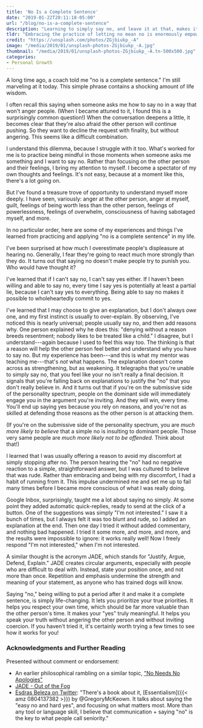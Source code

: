 ```yaml
---
title: 'No Is a Complete Sentence'
date: "2019-01-22T20:11:18-05:00"
url: "/blog/no-is-a-complete-sentence"
description: "Learning to simply say no, and leave it at that, makes it possible to truly say yes."
tldr: "Embracing the practice of letting no mean no is enormously empowering and offers many opportunities for self-reflection. It is the basis of an honest yes, grounded in respect and putting first things first. And it's far more effective when dealing with coercive people."
credit: "https://unsplash.com/photos/ZGjbiukp_-A"
image: "/media/2019/01/unsplash-photos-ZGjbiukp_-A.jpg"
thumbnail: "/media/2019/01/unsplash-photos-ZGjbiukp_-A.tn-500x500.jpg"
categories:
- Personal Growth
---
```

A long time ago, a coach told me "no is a complete sentence."
I'm still marveling at it today.
This simple phrase contains a shocking amount of life wisdom.
<!--more-->

I often recall this saying when someone asks me how to say no in a way that won't anger people.
(When I became attuned to it, I found this is a surprisingly common question!)
When the conversation deepens a little, it becomes clear that they're also afraid the other person will continue pushing.
So they want to decline the request with finality, but without angering.
This seems like a difficult combination.

I understand this dilemma, because I struggle with it too.
What's worked for me is to practice being mindful in those moments when someone asks me something and I want to say no.
Rather than focusing on the other person and their feelings, I bring my attention to myself.
I become a spectator of my own thoughts and feelings.
It's not easy, because at a moment like this, there's a lot going on.

But I've found a treasure trove of opportunity to understand myself more deeply.
I have seen, variously: anger at the other person, anger at myself, guilt, feelings of being worth less than the other person, feelings of powerlessness, feelings of overwhelm, consciousness of having sabotaged myself, and more.

In no particular order, here are some of my experiences and things I've learned from practicing and applying "no is a complete sentence" in my life.

I've been surprised at how much I overestimate people's displeasure at hearing no.
Generally, I fear they're going to react much more strongly than they do.
It turns out that saying no doesn't make people try to punish you.
Who would have thought it?

I've learned that if I can't say no, I can't say yes either.
If I haven't been willing and able to say no, every time I say yes is potentially at least a partial lie, because I can't say yes to everything.
Being able to say no makes it possible to wholeheartedly commit to yes.

I've learned that I may choose to give an explanation, but I don't always *owe* one, and my first instinct is usually to over-explain.
By observing, I've noticed this is nearly universal; people usually say no, and then add reasons why.
One person explained why he does this: "denying without a reason breeds resentment; nobody likes to be treated like a child."
I disagree, but I understand---again because I used to feel this way too.
The thinking is that a reason will help the other person feel better and understand why you have to say no.
But my experience has been---and this is what my mentor was teaching me---that's *not* what happens.
The explanation doesn't come across as strengthening, but as weakening.
It telegraphs that you're unable to simply say no, that you feel like your no isn't really a final decision.
It signals that you're falling back on explanations to justify the "no" that you don't really believe in.
And it turns out that if you're on the submissive side of the personality spectrum, people on the dominant side will immediately engage you in the argument you're inviting.
And they will win, every time.
You'll end up saying yes because you rely on reasons, and you're not as skilled at defending those reasons as the other person is at attacking them.

(If you're on the submissive side of the personality spectrum, you are *much more likely to believe* that a simple no is insulting to dominant people. Those very same people are *much more likely not to be offended*. Think about that!)

I learned that I was usually offering a reason to avoid my discomfort at simply stopping after no.
The person hearing the "no" had no negative reaction to a simple, straightforward answer, but I was cultured to believe that was rude.
Rather than embracing and being with my discomfort, I had a habit of running from it.
This impulse undermined me and set me up to fail many times before I became more conscious of what I was really doing.

Google Inbox, surprisingly, taught me a lot about saying no simply.
At some point they added automatic quick-replies, ready to send at the click of a button.
One of the suggestions was simply "I'm not interested."
I saw it a bunch of times, but I always felt it was too blunt and rude, so I added an explanation at the end.
Then one day I tried it without added commentary, and nothing bad happened.
I tried it some more, and more, and more, and the results were impossible to ignore: it works really well!
Now I freely respond "I'm not interested," when I'm not interested.

A similar thought is the acronym JADE, which stands for "Justify, Argue, Defend, Explain."
JADE creates circular arguments, especially with people who are difficult to deal with.
Instead, state your position once, and not more than once.
Repetition and emphasis undermine the strength and meaning of your statement, as anyone who has trained dogs will know.

Saying "no," being willing to put a period after it and make it a complete sentence, is simply life-changing.
It lets you prioritize your true priorities.
It helps you respect your own time, which should be far more valuable than the other person's time.
It makes your "yes" truly meaningful.
It helps you speak your truth without angering the other person and without inviting coercion.
If you haven't tried it, it's certainly worth trying a few times to see how it works for you!

### Acknowledgments and Further Reading

Presented without comment or endorsement:

* An earlier philosophical rambling on a similar topic, ["No Needs No Apologies"](/blog/no-needs-no-apologies/)
* [JADE - Out of the Fog](https://outofthefog.website/what-not-to-do-1/2015/12/3/jade-dont-justify-argue-defend-explain)
* [Esdras Beleza on Twitter](https://twitter.com/esdrasbeleza/status/1085474693610700800): "There's a book about it, [Essentialism]({{< amz 0804137382 >}}) by @GregoryMcKeown. It talks about saying the "easy no and hard yes", and focusing on what matters most. More than any tool or language skill, I believe that communication + saying "no" is the key to what people call seniority."
